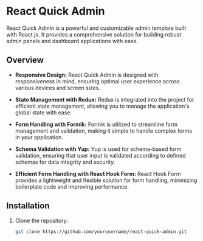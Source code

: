 # React Quick Admin

React Quick Admin is a powerful and customizable admin template built with React.js. It provides a comprehensive solution for building robust admin panels and dashboard applications with ease.

## Overview

- **Responsive Design:** React Quick Admin is designed with responsiveness in mind, ensuring optimal user experience across various devices and screen sizes.

- **State Management with Redux:** Redux is integrated into the project for efficient state management, allowing you to manage the application's global state with ease.

- **Form Handling with Formik:** Formik is utilized to streamline form management and validation, making it simple to handle complex forms in your application.

- **Schema Validation with Yup:** Yup is used for schema-based form validation, ensuring that user input is validated according to defined schemas for data integrity and security.

- **Efficient Form Handling with React Hook Form:** React Hook Form provides a lightweight and flexible solution for form handling, minimizing boilerplate code and improving performance.

## Installation

1. Clone the repository:

   ```bash
   git clone https://github.com/yourusername/react-quick-admin.git
